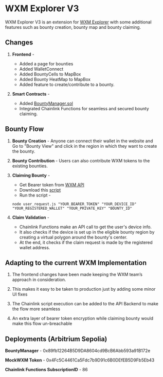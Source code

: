 
# WXM Explorer V3

WXM Explorer V3 is an extension for [WXM Explorer](https://weatherxm.com/explorer) with some additional features such as bounty creation, bounty map and bounty claiming.

## Changes
1. **Frontend** - 
    * Added a page for bounties
    * Added WalletConnect
    * Added BountyCells to MapBox
    * Added Bounty HeatMap to MapBox
    * Added feature to create/contribute to a bounty.

2. **Smart Contracts** -
    * Added [BountyManager.sol](https://github.com/WXM-Explorer-v3/contracts/blob/develop/src/0.8.20/BountyManager.sol)
    * Integrated Chainlink Functions for seamless and secured bounty claiming.

## Bounty Flow
1. **Bounty Creation** - Anyone can connect their wallet in the website and Go to "Bounty View" and click in the region in which they want to create the bounty.

2. **Bounty Contribution** - Users can also contribute WXM tokens to the existing bounties.

3. **Claiming Bounty** -
    * Get Bearer token from [WXM API](api.weatherxm.com/api/v1/docs/#/)
    * Download this [script](https://github.com/WXM-Explorer-v3/contracts/blob/develop/chainlink-functions/user_request.js)
    * Run the script - 

    ```node user_request.js "YOUR_BEARER_TOKEN" "YOUR_DEVICE_ID" "YOUR_REGISTERED_WALLET" "YOUR_PRIVATE_KEY" "BOUNTY_ID"```

4. **Claim Validation** -
    * Chainlink Functions make an API call to get the user's device info.
    * It also checks if the device is set up in the eligible bounty region by creating a virtual polygon around the bounty's center.
    * At the end, it checks if the claim request is made by the registered wallet address.

## Adapting to the current WXM Implementation
1. The frontend changes have been made keeping the WXM team’s approach in consideration.

2. This makes it easy to be taken to production just by adding  some minor UI fixes

3. The Chainlink script execution can be added to the API Backend to make the flow more seamless

4. An extra layer of bearer token encryption while claiming bounty would make this flow un-breachable


## Deployments (Arbitrium Sepolia)
**BountyManager** - 0x89fb12264B5D9DA8604cd9BcB6Abb593a91B172e

**MockWXM Token** - 0x4Fc5C4461Ca5Fdc7b9D91c6B0DEfEB5D9Fb5Eb43

**Chainlink Functions SubscriptionID** - 86